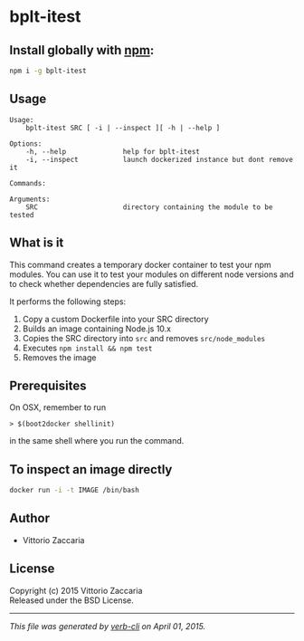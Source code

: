 # bplt-itest 


## Install globally with [npm](npmjs.org):

```bash
npm i -g bplt-itest
```

## Usage

```
Usage:
    bplt-itest SRC [ -i | --inspect ][ -h | --help ]

Options:
    -h, --help              help for bplt-itest
    -i, --inspect           launch dockerized instance but dont remove it

Commands:

Arguments:
    SRC                     directory containing the module to be tested

```

What is it
----------

This command creates a temporary docker container to test your npm
modules. You can use it to test your modules on different node versions
and to check whether dependencies are fully satisfied.

It performs the following steps:

1.  Copy a custom Dockerfile into your SRC directory
2.  Builds an image containing Node.js 10.x
3.  Copies the SRC directory into `src` and removes `src/node_modules`
4.  Executes `npm install && npm test`
5.  Removes the image

Prerequisites
-------------

On OSX, remember to run

    > $(boot2docker shellinit)

in the same shell where you run the command.

To inspect an image directly
----------------------------

``` bash
docker run -i -t IMAGE /bin/bash
```


## Author

* Vittorio Zaccaria

## License
Copyright (c) 2015 Vittorio Zaccaria  
Released under the BSD License.

***

_This file was generated by [verb-cli](https://github.com/assemble/verb-cli) on April 01, 2015._
